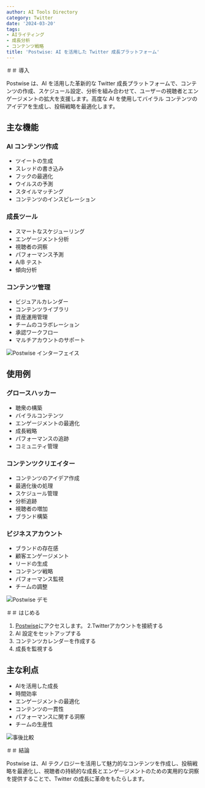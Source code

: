 ```yaml
---
author: AI Tools Directory
category: Twitter
date: '2024-03-20'
tags:
- AIライティング
- 成長分析
- コンテンツ戦略
title: 'Postwise: AI を活用した Twitter 成長プラットフォーム'
---
```


＃＃ 導入

Postwise は、AI を活用した革新的な Twitter 成長プラットフォームで、コンテンツの作成、スケジュール設定、分析を組み合わせて、ユーザーの視聴者とエンゲージメントの拡大を支援します。高度な AI を使用してバイラル コンテンツのアイデアを生成し、投稿戦略を最適化します。

## 主な機能

### AI コンテンツ作成
- ツイートの生成
- スレッドの書き込み
- フックの最適化
- ウイルスの予測
- スタイルマッチング
- コンテンツのインスピレーション

### 成長ツール
- スマートなスケジューリング
- エンゲージメント分析
- 視聴者の洞察
- パフォーマンス予測
- A/B テスト
- 傾向分析

### コンテンツ管理
- ビジュアルカレンダー
- コンテンツライブラリ
- 資産運用管理
- チームのコラボレーション
- 承認ワークフロー
- マルチアカウントのサポート

![Postwise インターフェイス](/imgs/postwise/interface.jpg)

## 使用例

### グロースハッカー
- 聴衆の構築
- バイラルコンテンツ
- エンゲージメントの最適化
- 成長戦略
- パフォーマンスの追跡
- コミュニティ管理

### コンテンツクリエイター
- コンテンツのアイデア作成
- 最適化後の処理
- スケジュール管理
- 分析追跡
- 視聴者の増加
- ブランド構築

### ビジネスアカウント
- ブランドの存在感
- 顧客エンゲージメント
- リードの生成
- コンテンツ戦略
- パフォーマンス監視
- チームの調整

![Postwise デモ](/imgs/postwise/demo.jpg)

＃＃ はじめる

1. [Postwise](https://postwise.ai)にアクセスします。
2.Twitterアカウントを接続する
3. AI 設定をセットアップする
4. コンテンツカレンダーを作成する
5. 成長を監視する

## 主な利点

- AIを活用した成長
- 時間効率
- エンゲージメントの最適化
- コンテンツの一貫性
- パフォーマンスに関する洞察
- チームの生産性

![事後比較](/imgs/postwise/comparison.jpg)

＃＃ 結論

Postwise は、AI テクノロジーを活用して魅力的なコンテンツを作成し、投稿戦略を最適化し、視聴者の持続的な成長とエンゲージメントのための実用的な洞察を提供することで、Twitter の成長に革命をもたらします。